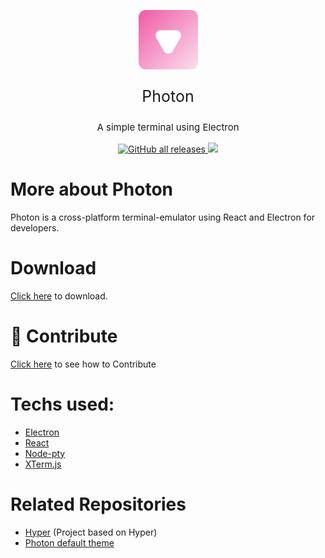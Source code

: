 <p align="center">
  <a aria-label="Photon logo" href="https://github.com/TeamDock/photon">
    <img height="95" src="https://raw.githubusercontent.com/TeamDock/photon/main/assets/icon.png">
  </a>

  <p align="center" style="font-size: 25px;" >Photon</p>

  <p align="center" style="font-size: 15px;" >A simple terminal using Electron</p>

  <div align="center">
    <a aria-label="badges">
        <a href="https://github.com/TeamDock/photon/releases">
            <img height="22" alt="GitHub all releases" src="https://img.shields.io/github/downloads/teamdock/photon/total?color=%23EF5DA8&label=Downloads&style=for-the-badge">
        </a>
        <a>
            <img height="22" src="https://img.shields.io/github/package-json/v/teamdock/photon?color=%23EF5DA8&style=for-the-badge" />
        </a>
    </a>
  </div>
</p>

# More about Photon
Photon is a cross-platform terminal-emulator using React and Electron for developers.

# Download
[Click here](https://github.com/TeamDock/photon/releases) to download.

# 🔗 Contribute
[Click here](./docs/CONTRIBUTE.md) to see how to Contribute

# Techs used:
 * [Electron](https://www.electronjs.org/)
 * [React](https://reactjs.org/)
 * [Node-pty](https://github.com/microsoft/node-pty)
 * [XTerm.js](https://xtermjs.org/)


# Related Repositories

- [Hyper](https://github.com/vercel/hyper) (Project based on Hyper)
- [Photon default theme](https://github.com/TeamDock/photon-default-theme)